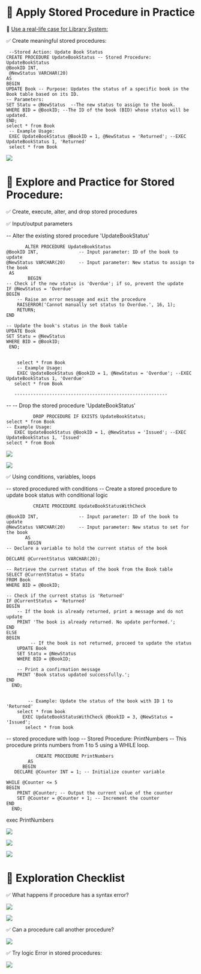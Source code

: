 ﻿ # 🧠 Apply Stored Procedure in Practice  

📌 <ins>Use a real-life case for Library System:</ins>

   ✅ Create meaningful stored procedures:

     --Stored Action: Update Book Status
    CREATE PROCEDURE UpdateBookStatus -- Stored Procedure: UpdateBookStatus
    @BookID INT,
     @NewStatus VARCHAR(20)
    AS
    BEGIN
    UPDATE Book -- Purpose: Updates the status of a specific book in the Book table based on its ID.
	-- Parameters:
    SET Statu = @NewStatus  --The new status to assign to the book.
    WHERE BID = @BookID; --The ID of the book (BID) whose status will be updated.
    END;
    select * from Book
     -- Example Usage:
     EXEC UpdateBookStatus @BookID = 1, @NewStatus = 'Returned'; --EXEC UpdateBookStatus 1, 'Returned'
     select * from Book

   ![](./image/sp1.png)

 # 🧠 Explore and Practice for  Stored Procedure:

✅ Create, execute, alter, and drop stored procedures 

✅ Input/output parameters 


 -- Alter the existing stored procedure 'UpdateBookStatus'

           ALTER PROCEDURE UpdateBookStatus
    @BookID INT,               -- Input parameter: ID of the book to update
    @NewStatus VARCHAR(20)     -- Input parameter: New status to assign to the book
     AS
            BEGIN
    -- Check if the new status is 'Overdue'; if so, prevent the update
    IF @NewStatus = 'Overdue'
    BEGIN
        -- Raise an error message and exit the procedure
        RAISERROR('Cannot manually set status to Overdue.', 16, 1);
        RETURN;
    END

    -- Update the book's status in the Book table
    UPDATE Book
    SET Statu = @NewStatus
    WHERE BID = @BookID;
     END;


        select * from Book
        -- Example Usage:
        EXEC UpdateBookStatus @BookID = 1, @NewStatus = 'Overdue'; --EXEC UpdateBookStatus 1, 'Overdue'
       select * from Book

       ---------------------------------------------------------



  -- -- Drop the stored procedure 'UpdateBookStatus'

              DROP PROCEDURE IF EXISTS UpdateBookStatus;
    select * from Book
    -- Example Usage:
       EXEC UpdateBookStatus @BookID = 1, @NewStatus = 'Issued'; --EXEC UpdateBookStatus 1, 'Issued'
    select * from Book


![](./image/sp3.png)

![](./image/sp4.png)

✅ Using conditions, variables, loops 


-- stored procedured with conditions 
-- Create a stored procedure to update book status with conditional logic

              CREATE PROCEDURE UpdateBookStatusWithCheck

    @BookID INT,               -- Input parameter: ID of the book to update
    @NewStatus VARCHAR(20)     -- Input parameter: New status to set for the book
           AS
            BEGIN
    -- Declare a variable to hold the current status of the book

    DECLARE @CurrentStatus VARCHAR(20);

    -- Retrieve the current status of the book from the Book table
    SELECT @CurrentStatus = Statu
    FROM Book
    WHERE BID = @BookID;

    -- Check if the current status is 'Returned'
    IF @CurrentStatus = 'Returned'
    BEGIN
        -- If the book is already returned, print a message and do not update
        PRINT 'The book is already returned. No update performed.';
    END
    ELSE
    BEGIN
             -- If the book is not returned, proceed to update the status
        UPDATE Book
        SET Statu = @NewStatus
        WHERE BID = @BookID;

        -- Print a confirmation message
        PRINT 'Book status updated successfully.';
    END
      END;

      
            -- Example: Update the status of the book with ID 1 to 'Returned'
        select * from book 
          EXEC UpdateBookStatusWithCheck @BookID = 3, @NewStatus = 'Issued';
           select * from book 



           
-- stored procedure with loop 
-- Stored Procedure: PrintNumbers
-- This procedure prints numbers from 1 to 5 using a WHILE loop.

               CREATE PROCEDURE PrintNumbers
            AS
          BEGIN
       DECLARE @Counter INT = 1; -- Initialize counter variable

    WHILE @Counter <= 5
    BEGIN
        PRINT @Counter; -- Output the current value of the counter
        SET @Counter = @Counter + 1; -- Increment the counter
    END
      END;

exec PrintNumbers 

![](./image/sp5if_no.png)

![](./image/sp5if_yes.png)

![](./image/sp6Loop.png)

# 🧠 Exploration Checklist

✅ What happens if procedure has a syntax error? 

![](./image/sp7SynatxError.png)


![](./image/sp9SyntaxError.png)

✅ Can a procedure call another procedure?

![](./image/sp8SpCallingAnotherSp.png)


✅ Try logic Error in stored procedures:


![](./image/sp9IncorrectDataTypeError.png)

